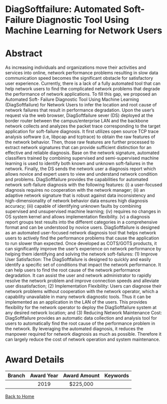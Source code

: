 
DiagSoftfailure: Automated Soft-Failure Diagnostic Tool Using Machine Learning for Network Users
================================================================================================

# Abstract


As increasing individuals and organizations move their activities and services into online, network performance problems resulting in slow data communication speed becomes the significant obstacle for satisfactory user experience. Currently, there is a lack of a fully automated tool that can help network users to find the complicated network problems that degrade the performance of network applications. To fill this gap, we proposed an Automated Soft- Failure Diagnostic Tool Using Machine Learning (DiagSoftfailure) for Network Users to infer the location and root cause of network failures that result in performance degradation. Upon the user’s request via the web browser, DiagSoftfailure sever (DS) deployed at the border router between the campus/enterprise LAN and the backbone network collects and analyzes the packet trace corresponding to the target application for soft-failure diagnosis. It first utilizes open source TCP trace analysis software (i.e, libpcap and tcptrace) to obtain the raw features of the network behavior. Then, those raw features are further processed to extract network signatures that can provide sufficient distinction for an effective and reliable diagnosis. Base on the network signature, automated classifiers trained by combining supervised and semi-supervised machine learning is used to identify both known and unknown soft-failures in the network. Finally, the DS sends the network user a diagnosis report which allows novice and expert users to view and understand network condition and problems. DiagSoftfailure provides the capabilities for automated network soft-failure diagnosis with the following features: (i) a user-focused diagnosis requires no cooperation with the network manager; (ii) an adaptive network signature that is robust against data inconsistency and high-dimensionality of network behavior data ensures high diagnosis accuracy; (iii) capable of identifying unknown faults by combining supervised and unsupervised machine learning; (iv) requires no changes in OS system kernel and allows implementation flexibility. (v) a diagnosis report groups test results into the different categories in a comprehensive format and can be understood by novice users. DiagSoftfailure is designed as an automated user-focused network diagnosis tool that helps network users to actively find the performance problems that cause the application to run slower than expected. Once developed as COTS/GOTS products, it can significantly improve the user’s experience on network performance by helping them identifying and solving the network soft-failures: (1) Improve User Satisfaction: The DiagSoftfailure is designed to quickly and easily identify a specific set of conditions that impact the network performance. It can help users to find the root cause of the network performance degradation. It can assist the user and network administrator to rapidly resolve the network problem and improve connection speeds and alleviate user dissatisfaction; (2) Implementation Flexibility: Users can diagnose their network problems without cooperation with the network operator, which a capability unavailable in many network diagnostic tools. Thus it can be implemented as an application in the LAN of the users. This provides flexibility for the network operator to deploy the DiagSoftfailure system at any desired network location; and (3) Reducing Network Maintenance Cost: DiagSoftfailure provides an automatic data collection and analysis tool for users to automatically find the root cause of the performance problem in the network. By leveraging the automated diagnosis, it reduces the manpower required for network diagnosis as much as possible. Therefore it can largely reduce the cost of network operation and system maintenance.  

# Award Details

|Branch|Award Year|Award Amount|Keywords|
| :---: | :---: | :---: | :---: |
||2019|$225,000||
  
  


[Back to Home](https://github.com/chrischow/dod_sbir_awards/Reports/CC/#753)